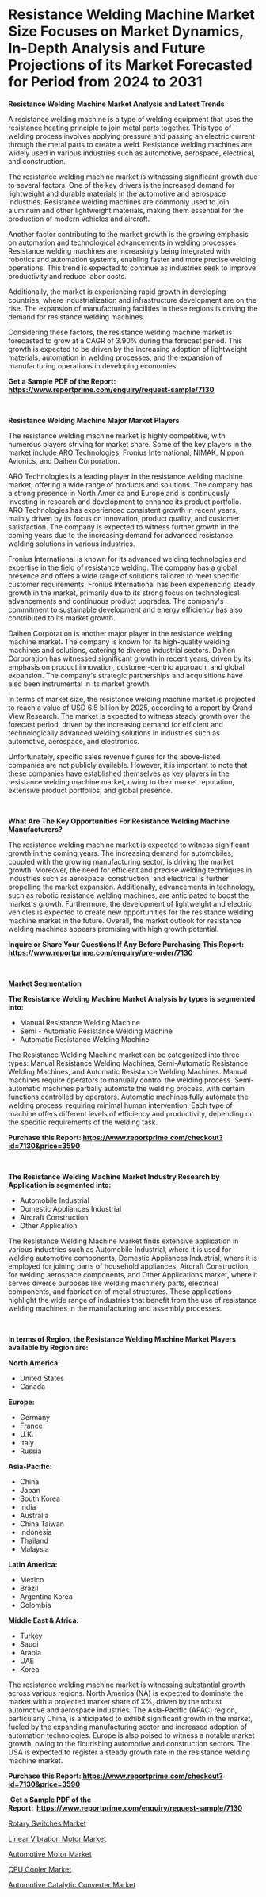 <p><h1>Resistance Welding Machine Market Size Focuses on Market Dynamics, In-Depth Analysis and Future Projections of its Market Forecasted for Period from 2024 to 2031</h1></p><p><strong>Resistance Welding Machine Market Analysis and Latest Trends</strong></p>
<p><p>A resistance welding machine is a type of welding equipment that uses the resistance heating principle to join metal parts together. This type of welding process involves applying pressure and passing an electric current through the metal parts to create a weld. Resistance welding machines are widely used in various industries such as automotive, aerospace, electrical, and construction.</p><p>The resistance welding machine market is witnessing significant growth due to several factors. One of the key drivers is the increased demand for lightweight and durable materials in the automotive and aerospace industries. Resistance welding machines are commonly used to join aluminum and other lightweight materials, making them essential for the production of modern vehicles and aircraft.</p><p>Another factor contributing to the market growth is the growing emphasis on automation and technological advancements in welding processes. Resistance welding machines are increasingly being integrated with robotics and automation systems, enabling faster and more precise welding operations. This trend is expected to continue as industries seek to improve productivity and reduce labor costs.</p><p>Additionally, the market is experiencing rapid growth in developing countries, where industrialization and infrastructure development are on the rise. The expansion of manufacturing facilities in these regions is driving the demand for resistance welding machines.</p><p>Considering these factors, the resistance welding machine market is forecasted to grow at a CAGR of 3.90% during the forecast period. This growth is expected to be driven by the increasing adoption of lightweight materials, automation in welding processes, and the expansion of manufacturing operations in developing economies.</p></p>
<p><strong>Get a Sample PDF of the Report:&nbsp; <a href="https://www.reportprime.com/enquiry/request-sample/7130">https://www.reportprime.com/enquiry/request-sample/7130</a></strong></p>
<p>&nbsp;</p>
<p><strong>Resistance Welding Machine Major Market Players</strong></p>
<p><p>The resistance welding machine market is highly competitive, with numerous players striving for market share. Some of the key players in the market include ARO Technologies, Fronius International, NIMAK, Nippon Avionics, and Daihen Corporation.</p><p>ARO Technologies is a leading player in the resistance welding machine market, offering a wide range of products and solutions. The company has a strong presence in North America and Europe and is continuously investing in research and development to enhance its product portfolio. ARO Technologies has experienced consistent growth in recent years, mainly driven by its focus on innovation, product quality, and customer satisfaction. The company is expected to witness further growth in the coming years due to the increasing demand for advanced resistance welding solutions in various industries.</p><p>Fronius International is known for its advanced welding technologies and expertise in the field of resistance welding. The company has a global presence and offers a wide range of solutions tailored to meet specific customer requirements. Fronius International has been experiencing steady growth in the market, primarily due to its strong focus on technological advancements and continuous product upgrades. The company's commitment to sustainable development and energy efficiency has also contributed to its market growth.</p><p>Daihen Corporation is another major player in the resistance welding machine market. The company is known for its high-quality welding machines and solutions, catering to diverse industrial sectors. Daihen Corporation has witnessed significant growth in recent years, driven by its emphasis on product innovation, customer-centric approach, and global expansion. The company's strategic partnerships and acquisitions have also been instrumental in its market growth.</p><p>In terms of market size, the resistance welding machine market is projected to reach a value of USD 6.5 billion by 2025, according to a report by Grand View Research. The market is expected to witness steady growth over the forecast period, driven by the increasing demand for efficient and technologically advanced welding solutions in industries such as automotive, aerospace, and electronics.</p><p>Unfortunately, specific sales revenue figures for the above-listed companies are not publicly available. However, it is important to note that these companies have established themselves as key players in the resistance welding machine market, owing to their market reputation, extensive product portfolios, and global presence.</p></p>
<p>&nbsp;</p>
<p><strong>What Are The Key Opportunities For Resistance Welding Machine Manufacturers?</strong></p>
<p><p>The resistance welding machine market is expected to witness significant growth in the coming years. The increasing demand for automobiles, coupled with the growing manufacturing sector, is driving the market growth. Moreover, the need for efficient and precise welding techniques in industries such as aerospace, construction, and electrical is further propelling the market expansion. Additionally, advancements in technology, such as robotic resistance welding machines, are anticipated to boost the market's growth. Furthermore, the development of lightweight and electric vehicles is expected to create new opportunities for the resistance welding machine market in the future. Overall, the market outlook for resistance welding machines appears promising with high growth potential.</p></p>
<p><strong>Inquire or Share Your Questions If Any Before Purchasing This Report: <a href="https://www.reportprime.com/enquiry/pre-order/7130">https://www.reportprime.com/enquiry/pre-order/7130</a></strong></p>
<p>&nbsp;</p>
<p><strong>Market Segmentation</strong></p>
<p><strong>The Resistance Welding Machine Market Analysis by types is segmented into:</strong></p>
<p><ul><li>Manual Resistance Welding Machine</li><li>Semi - Automatic Resistance Welding Machine</li><li>Automatic Resistance Welding Machine</li></ul></p>
<p><p>The Resistance Welding Machine market can be categorized into three types: Manual Resistance Welding Machines, Semi-Automatic Resistance Welding Machines, and Automatic Resistance Welding Machines. Manual machines require operators to manually control the welding process. Semi-automatic machines partially automate the welding process, with certain functions controlled by operators. Automatic machines fully automate the welding process, requiring minimal human intervention. Each type of machine offers different levels of efficiency and productivity, depending on the specific requirements of the welding task.</p></p>
<p><strong>Purchase this Report:&nbsp;<a href="https://www.reportprime.com/checkout?id=7130&price=3590">https://www.reportprime.com/checkout?id=7130&price=3590</a></strong></p>
<p>&nbsp;</p>
<p><strong>The Resistance Welding Machine Market Industry Research by Application is segmented into:</strong></p>
<p><ul><li>Automobile Industrial</li><li>Domestic Appliances Industrial</li><li>Aircraft Construction</li><li>Other Application</li></ul></p>
<p><p>The Resistance Welding Machine Market finds extensive application in various industries such as Automobile Industrial, where it is used for welding automotive components, Domestic Appliances Industrial, where it is employed for joining parts of household appliances, Aircraft Construction, for welding aerospace components, and Other Applications market, where it serves diverse purposes like welding machinery parts, electrical components, and fabrication of metal structures. These applications highlight the wide range of industries that benefit from the use of resistance welding machines in the manufacturing and assembly processes.</p></p>
<p>&nbsp;</p>
<p><strong>In terms of Region, the Resistance Welding Machine Market Players available by Region are:</strong></p>
<p>
    <p> <strong> North America: </strong>
        <ul>
            <li>United States</li>
            <li>Canada</li>
        </ul>
        </p> 
    <p> <strong> Europe: </strong>
        <ul>
            <li>Germany</li>
            <li>France</li>
            <li>U.K.</li>
            <li>Italy</li>
            <li>Russia</li>
        </ul>
        </p> 
    <p> <strong> Asia-Pacific: </strong>
        <ul>
            <li>China</li>
            <li>Japan</li>
            <li>South Korea</li>
            <li>India</li>
            <li>Australia</li>
            <li>China Taiwan</li>
            <li>Indonesia</li>
            <li>Thailand</li>
            <li>Malaysia</li>
        </ul>
        </p> 
    <p> <strong> Latin America: </strong>
        <ul>
            <li>Mexico</li>
            <li>Brazil</li>
            <li>Argentina Korea</li>
            <li>Colombia</li>
        </ul>
        </p> 
    <p> <strong> Middle East & Africa: </strong>
        <ul>
            <li>Turkey</li>
            <li>Saudi</li>
            <li>Arabia</li>
            <li>UAE</li>
            <li>Korea</li>
        </ul>
    </p>
    </p>
<p><p>The resistance welding machine market is witnessing substantial growth across various regions. North America (NA) is expected to dominate the market with a projected market share of X%, driven by the robust automotive and aerospace industries. The Asia-Pacific (APAC) region, particularly China, is anticipated to exhibit significant growth in the market, fueled by the expanding manufacturing sector and increased adoption of automation technologies. Europe is also poised to witness a notable market growth, owing to the flourishing automotive and construction sectors. The USA is expected to register a steady growth rate in the resistance welding machine market.</p></p>
<p><strong>Purchase this Report: <a href="https://www.reportprime.com/checkout?id=7130&price=3590">https://www.reportprime.com/checkout?id=7130&price=3590</a></strong></p>
<p>&nbsp;<strong>Get a Sample PDF of the Report:&nbsp;&nbsp;<a href="https://www.reportprime.com/enquiry/request-sample/7130">https://www.reportprime.com/enquiry/request-sample/7130</a></strong></p>
<p><strong></strong></p>
<p><p><a href="https://github.com/provorikovar/Market-Research-Report-List-2/blob/main/rotary-switches-market.md">Rotary Switches Market</a></p><p><a href="https://github.com/kipkeeva/Market-Research-Report-List-2/blob/main/linear-vibration-motor-market.md">Linear Vibration Motor Market</a></p><p><a href="https://github.com/kuntayevaz/Market-Research-Report-List-2/blob/main/automotive-motor-market.md">Automotive Motor Market</a></p><p><a href="https://github.com/aliciawhite5576/Market-Research-Report-List-2/blob/main/cpu-cooler-market.md">CPU Cooler Market</a></p><p><a href="https://github.com/Krish2023na/Market-Research-Report-List-2/blob/main/automotive-catalytic-converter-market.md">Automotive Catalytic Converter Market</a></p></p>